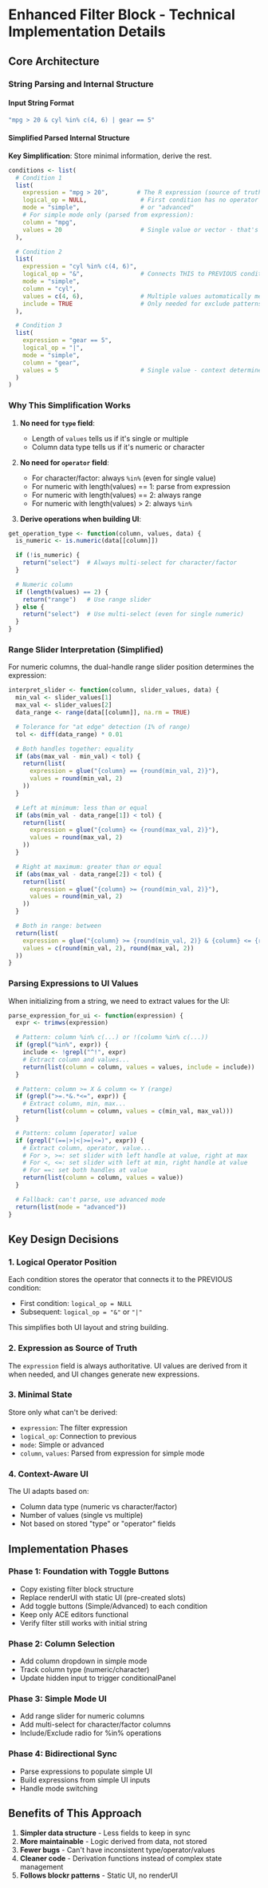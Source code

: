 # Enhanced Filter Block - Technical Implementation Details

## Core Architecture

### String Parsing and Internal Structure

#### Input String Format
```r
"mpg > 20 & cyl %in% c(4, 6) | gear == 5"
```

#### Simplified Parsed Internal Structure

**Key Simplification**: Store minimal information, derive the rest.

```r
conditions <- list(
  # Condition 1
  list(
    expression = "mpg > 20",        # The R expression (source of truth)
    logical_op = NULL,               # First condition has no operator
    mode = "simple",                 # or "advanced"
    # For simple mode only (parsed from expression):
    column = "mpg",
    values = 20                      # Single value or vector - that's all we need!
  ),

  # Condition 2
  list(
    expression = "cyl %in% c(4, 6)",
    logical_op = "&",                # Connects THIS to PREVIOUS condition
    mode = "simple",
    column = "cyl",
    values = c(4, 6),                # Multiple values automatically means %in%
    include = TRUE                   # Only needed for exclude patterns like !(x %in% y)
  ),

  # Condition 3
  list(
    expression = "gear == 5",
    logical_op = "|",
    mode = "simple",
    column = "gear",
    values = 5                       # Single value - context determines == vs > vs <
  )
)
```

### Why This Simplification Works

1. **No need for `type` field**:
   - Length of `values` tells us if it's single or multiple
   - Column data type tells us if it's numeric or character

2. **No need for `operator` field**:
   - For character/factor: always `%in%` (even for single value)
   - For numeric with length(values) == 1: parse from expression
   - For numeric with length(values) == 2: always range
   - For numeric with length(values) > 2: always `%in%`

3. **Derive operations when building UI**:
```r
get_operation_type <- function(column, values, data) {
  is_numeric <- is.numeric(data[[column]])

  if (!is_numeric) {
    return("select")  # Always multi-select for character/factor
  }

  # Numeric column
  if (length(values) == 2) {
    return("range")   # Use range slider
  } else {
    return("select")  # Use multi-select (even for single numeric)
  }
}
```

### Range Slider Interpretation (Simplified)

For numeric columns, the dual-handle range slider position determines the expression:

```r
interpret_slider <- function(column, slider_values, data) {
  min_val <- slider_values[1]
  max_val <- slider_values[2]
  data_range <- range(data[[column]], na.rm = TRUE)

  # Tolerance for "at edge" detection (1% of range)
  tol <- diff(data_range) * 0.01

  # Both handles together: equality
  if (abs(max_val - min_val) < tol) {
    return(list(
      expression = glue("{column} == {round(min_val, 2)}"),
      values = round(min_val, 2)
    ))
  }

  # Left at minimum: less than or equal
  if (abs(min_val - data_range[1]) < tol) {
    return(list(
      expression = glue("{column} <= {round(max_val, 2)}"),
      values = round(max_val, 2)
    ))
  }

  # Right at maximum: greater than or equal
  if (abs(max_val - data_range[2]) < tol) {
    return(list(
      expression = glue("{column} >= {round(min_val, 2)}"),
      values = round(min_val, 2)
    ))
  }

  # Both in range: between
  return(list(
    expression = glue("{column} >= {round(min_val, 2)} & {column} <= {round(max_val, 2)}"),
    values = c(round(min_val, 2), round(max_val, 2))
  ))
}
```

### Parsing Expressions to UI Values

When initializing from a string, we need to extract values for the UI:

```r
parse_expression_for_ui <- function(expression) {
  expr <- trimws(expression)

  # Pattern: column %in% c(...) or !(column %in% c(...))
  if (grepl("%in%", expr)) {
    include <- !grepl("^!", expr)
    # Extract column and values...
    return(list(column = column, values = values, include = include))
  }

  # Pattern: column >= X & column <= Y (range)
  if (grepl(">=.*&.*<=", expr)) {
    # Extract column, min, max...
    return(list(column = column, values = c(min_val, max_val)))
  }

  # Pattern: column [operator] value
  if (grepl("(==|>|<|>=|<=)", expr)) {
    # Extract column, operator, value...
    # For >, >=: set slider with left handle at value, right at max
    # For <, <=: set slider with left at min, right handle at value
    # For ==: set both handles at value
    return(list(column = column, values = value))
  }

  # Fallback: can't parse, use advanced mode
  return(list(mode = "advanced"))
}
```

## Key Design Decisions

### 1. Logical Operator Position
Each condition stores the operator that connects it to the PREVIOUS condition:
- First condition: `logical_op = NULL`
- Subsequent: `logical_op = "&"` or `"|"`

This simplifies both UI layout and string building.

### 2. Expression as Source of Truth
The `expression` field is always authoritative. UI values are derived from it when needed, and UI changes generate new expressions.

### 3. Minimal State
Store only what can't be derived:
- `expression`: The filter expression
- `logical_op`: Connection to previous
- `mode`: Simple or advanced
- `column`, `values`: Parsed from expression for simple mode

### 4. Context-Aware UI
The UI adapts based on:
- Column data type (numeric vs character/factor)
- Number of values (single vs multiple)
- Not based on stored "type" or "operator" fields

## Implementation Phases

### Phase 1: Foundation with Toggle Buttons
- Copy existing filter block structure
- Replace renderUI with static UI (pre-created slots)
- Add toggle buttons (Simple/Advanced) to each condition
- Keep only ACE editors functional
- Verify filter still works with initial string

### Phase 2: Column Selection
- Add column dropdown in simple mode
- Track column type (numeric/character)
- Update hidden input to trigger conditionalPanel

### Phase 3: Simple Mode UI
- Add range slider for numeric columns
- Add multi-select for character/factor columns
- Include/Exclude radio for %in% operations

### Phase 4: Bidirectional Sync
- Parse expressions to populate simple UI
- Build expressions from simple UI inputs
- Handle mode switching

## Benefits of This Approach

1. **Simpler data structure** - Less fields to keep in sync
2. **More maintainable** - Logic derived from data, not stored
3. **Fewer bugs** - Can't have inconsistent type/operator/values
4. **Cleaner code** - Derivation functions instead of complex state management
5. **Follows blockr patterns** - Static UI, no renderUI